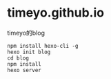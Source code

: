 # timeyo.github.io
timeyo的blog
```
npm install hexo-cli -g
hexo init blog
cd blog
npm install
hexo server
```
